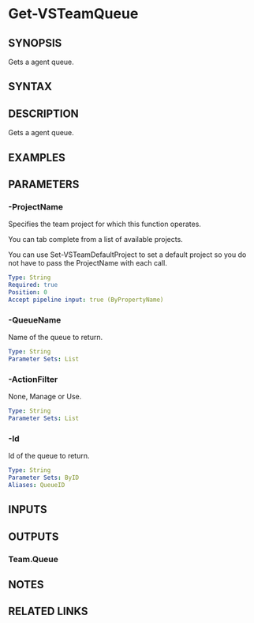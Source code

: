


# Get-VSTeamQueue

## SYNOPSIS

Gets a agent queue.

## SYNTAX

## DESCRIPTION

Gets a agent queue.

## EXAMPLES

## PARAMETERS

### -ProjectName

Specifies the team project for which this function operates.

You can tab complete from a list of available projects.

You can use Set-VSTeamDefaultProject to set a default project so
you do not have to pass the ProjectName with each call.

```yaml
Type: String
Required: true
Position: 0
Accept pipeline input: true (ByPropertyName)
```

### -QueueName

Name of the queue to return.

```yaml
Type: String
Parameter Sets: List
```

### -ActionFilter

None, Manage or Use.

```yaml
Type: String
Parameter Sets: List
```

### -Id

Id of the queue to return.

```yaml
Type: String
Parameter Sets: ByID
Aliases: QueueID
```

## INPUTS

## OUTPUTS

### Team.Queue

## NOTES

## RELATED LINKS
